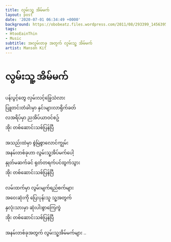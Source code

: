 ```yaml
---
title: လွမ်းသူ့ အိမ်မက်
layout: post
date: '2020-07-01 06:34:49 +0000'
background: https://obobeatz.files.wordpress.com/2011/08/293399_145639582187284_100002237283781_266322_7611634_n.jpg
tags:
- HtooEainThin
- Music
subtitle: အလွမ်းတခု အတွက် လွမ်းသူ့ အိမ်မက်
artist: Manson Kit
---
```


# လွမ်းသူ့ အိမ်မက်
ပန်းပွင့်တွေ လှမ်းလင့်ခြွေသံလား <br>
ပြူတင်းတံခါးမှာ နှင်းများလာရိုက်ခတ်  <br>
လအရိပ်မှာ ညအိပ်ယာဝင်စဥ်  <br>
အိုး တစ်ဆောင်းသစ်ပြန်ပြီ  <br>
 <br>
အသည်းထဲမှာ စွဲမြဲစွာလောင်ကျွမ်း <br>
အနမ်းတစ်ခုဟာ လွမ်းသူ့အိပ်မက်ပေါ့ <br>
နှုတ်မဆက်ခင် ရုတ်တရက်ပင်ထွက်သွား <br>
အိုး တစ်ဆောင်းသစ်ပြန်ပြီ <br>
 <br>
လမ်းထက်မှာ လွမ်းမျက်ရည်စက်များ <br>
အဝေးဆုံးကို ပြေးပုန်းသူ သူ့အတွက် <br>
နှလုံးသားမှာ ဆုံးပါးစွာကြေကွဲ <br>
အိုး တစ်ဆောင်းသစ်ပြန်ပြီ <br>
 <br>
အနမ်းတစ်ခုအတွက် လွမ်းသူ့အိမ်မက်များ .. <br>
